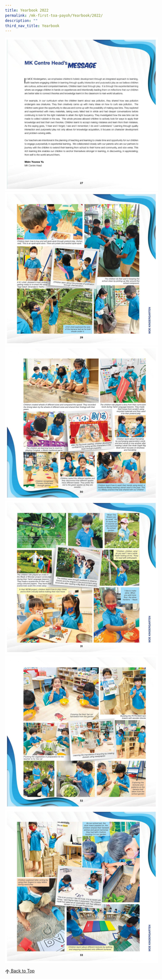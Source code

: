 ```yaml
---
title: Yearbook 2022
permalink: /mk-first-toa-payoh/Yearbook/2022/
description: ""
third_nav_title: Yearbook
---
```

![](/images/MK@First%20Toa%20Payoh/MK%20Yearbook/2022/2022%20Year%20Book%20MK_Page_1.jpg)
![](/images/MK@First%20Toa%20Payoh/MK%20Yearbook/2022/2022%20Year%20Book%20MK_Page_2.jpg)
![](/images/MK@First%20Toa%20Payoh/MK%20Yearbook/2022/2022%20Year%20Book%20MK_Page_3.jpg)
![](/images/MK@First%20Toa%20Payoh/MK%20Yearbook/2022/2022%20Year%20Book%20MK_Page_4.jpg)
![](/images/MK@First%20Toa%20Payoh/MK%20Yearbook/2022/2022%20Year%20Book%20MK_Page_5.jpg)
![](/images/MK@First%20Toa%20Payoh/MK%20Yearbook/2022/2022%20Year%20Book%20MK_Page_6.jpg)

<a href="/mk-first-toa-payoh/Yearbook/2022#lo_main">
	 <img src="/images/arrow-up.png" style="width:3%" align="center"/> Back to Top
</a>